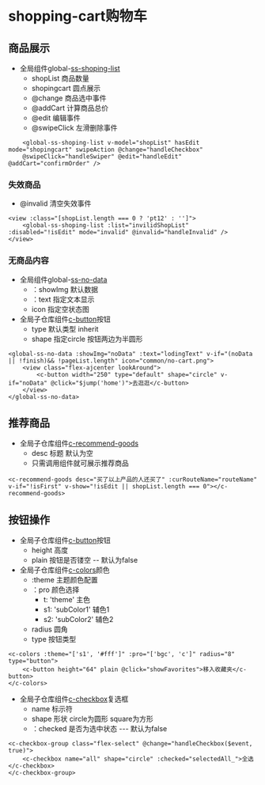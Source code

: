 # shopping-cart购物车
 

## 商品展示
- 全局组件global-[ss-shoping-list]()
    + shopList 商品数量
    + shopingcart 圆点展示
    + @change 商品选中事件
    + @addCart 计算商品总价
    + @edit 编辑事件
    + @swipeClick 左滑删除事件

```vue
    <global-ss-shoping-list v-model="shopList" hasEdit mode="shopingcart" swipeAction @change="handleCheckbox"
    @swipeClick="handleSwiper" @edit="handleEdit" @addCart="confirmOrder" />
```
### 失效商品
  +  @invalid  清空失效事件

```vue
<view :class="[shopList.length === 0 ? 'pt12' : '']">
    <global-ss-shoping-list :list="invilidShopList" :disabled="!isEdit" mode="invalid" @invalid="handleInvalid" />
</view>
```

### 无商品内容
  - 全局组件global-[ss-no-data]()
    + ：showImg 默认数据
    + ：text 指定文本显示
    + icon 指定空状态图
  - 全局子仓库组件[c-button](../31.common-components/01.c-button.html)按钮
    + type 默认类型 inherit
    + shape 指定circle 按钮两边为半圆形
```vue
<global-ss-no-data :showImg="noData" :text="lodingText" v-if="(noData || !finish)&& !pageList.length" icon="common/no-cart.png">
    <view class="flex-ajcenter lookAround">
        <c-button width="250" type="default" shape="circle" v-if="noData" @click="$jump('home')">去逛逛</c-button>
    </view>
</global-ss-no-data>
```



## 推荐商品
- 全局子仓库组件[c-recommend-goods](31.common-components/20.c-recommend-goods.html)
  + desc 标题 默认为空
  + 只需调用组件就可展示推荐商品

```vue
<c-recommend-goods desc="买了以上产品的人还买了" :curRouteName="routeName" v-if="!isFirst" v-show="!isEdit || shopList.length === 0"></c-recommend-goods>
```

## 按钮操作
- 全局子仓库组件[c-button](../31.common-components/01.c-button.html)按钮
  + height 高度
  + plain 按钮是否镂空 -- 默认为false
- 全局子仓库组件[c-colors](../31.common-components/05.c-colors.html)颜色
  + :theme 主题颜色配置
  + ：pro 颜色选择
    + t: 'theme' 主色
    + s1: 'subColor1' 辅色1
    + s2: 'subColor2' 辅色2
  + radius 圆角
  + type 按钮类型
```vue
<c-colors :theme="['s1', '#fff']" :pro="['bgc', 'c']" radius="8" type="button">
    <c-button height="64" plain @click="showFavorites">移入收藏夹</c-button>
</c-colors>
```


- 全局子仓库组件[c-checkbox](../31.common-components/03.c-checkbox.html)复选框
  + name 标示符
  + shape 形状 circle为圆形  square为方形
  + ：checked 是否为选中状态 --- 默认为false

```vue
<c-checkbox-group class="flex-select" @change="handleCheckbox($event, true)">
    <c-checkbox name="all" shape="circle" :checked="selectedAll_">全选</c-checkbox>
</c-checkbox-group>
```

 